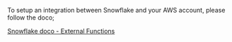 To setup an integration between Snowflake and your AWS account, please follow the doco;

[Snowflake doco - External Functions](https://docs.snowflake.com/en/sql-reference/external-functions.html)
